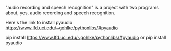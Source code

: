 "audio recording and speech recognition" is a project with two programs about, yes, audio recording and speech recognition.

Here's the link to install pyaudio https://www.lfd.uci.edu/~gohlke/pythonlibs/#pyaudio

pip install https://www.lfd.uci.edu/~gohlke/pythonlibs/#pyaudio
or pip install pyaudio
